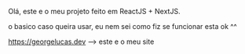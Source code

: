 Olá, este e o meu projeto feito em ReactJS + NextJS.

o basico caso queira usar, eu nem sei como fiz se funcionar esta ok ^^

https://georgelucas.dev   --> este e o meu site 
